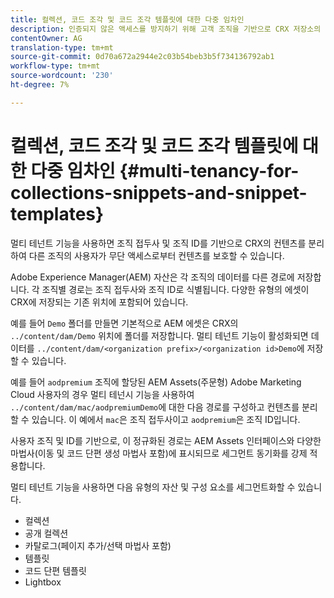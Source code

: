 ```yaml
---
title: 컬렉션, 코드 조각 및 코드 조각 템플릿에 대한 다중 임차인
description: 인증되지 않은 액세스를 방지하기 위해 고객 조직을 기반으로 CRX 저장소의 컨텐츠를 구분합니다.
contentOwner: AG
translation-type: tm+mt
source-git-commit: 0d70a672a2944e2c03b54beb3b5f734136792ab1
workflow-type: tm+mt
source-wordcount: '230'
ht-degree: 7%

---
```



# 컬렉션, 코드 조각 및 코드 조각 템플릿에 대한 다중 임차인 {#multi-tenancy-for-collections-snippets-and-snippet-templates}

멀티 테넌트 기능을 사용하면 조직 접두사 및 조직 ID를 기반으로 CRX의 컨텐츠를 분리하여 다른 조직의 사용자가 무단 액세스로부터 컨텐츠를 보호할 수 있습니다.

Adobe Experience Manager(AEM) 자산은 각 조직의 데이터를 다른 경로에 저장합니다. 각 조직별 경로는 조직 접두사와 조직 ID로 식별됩니다.
다양한 유형의 에셋이 CRX에 저장되는 기존 위치에 포함되어 있습니다.

예를 들어 `Demo` 폴더를 만들면 기본적으로 AEM 에셋은 CRX의 `../content/dam/Demo` 위치에 폴더를 저장합니다. 멀티 테넌트 기능이 활성화되면 데이터를 `../content/dam/<organization prefix>/<organization id>Demo`에 저장할 수 있습니다.

예를 들어 `aodpremium` 조직에 할당된 AEM Assets(주문형) Adobe Marketing Cloud 사용자의 경우 멀티 테넌시 기능을 사용하여 `../content/dam/mac/aodpremiumDemo`에 대한 다음 경로를 구성하고 컨텐츠를 분리할 수 있습니다. 이 예에서 `mac`은 조직 접두사이고 `aodpremium`은 조직 ID입니다.

사용자 조직 및 ID를 기반으로, 이 정규화된 경로는 AEM Assets 인터페이스와 다양한 마법사(이동 및 코드 단편 생성 마법사 포함)에 표시되므로 세그먼트 동기화를 강제 적용합니다.

멀티 테넌트 기능을 사용하면 다음 유형의 자산 및 구성 요소를 세그먼트화할 수 있습니다.

* 컬렉션
* 공개 컬렉션
* 카탈로그(페이지 추가/선택 마법사 포함)
* 템플릿
* 코드 단편 템플릿
* Lightbox
